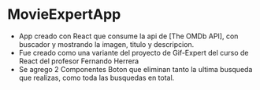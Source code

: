 # MovieExpertApp
  <ul>
    <li>App creado con React que consume la api de [The OMDb API], con buscador y mostrando la imagen, titulo y descripcion.</li>
    <li>Fue creado como una variante del proyecto de Gif-Expert del curso de React del profesor Fernando Herrera</li>
    <li>Se agrego 2 Componentes Boton que eliminan tanto la ultima busqueda que realizas, como toda las busquedas en total.</li>
  </ul>

